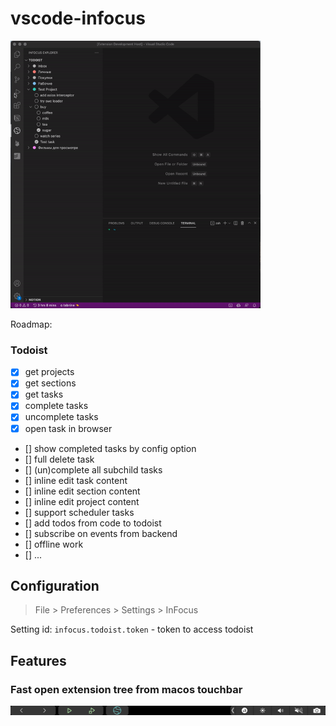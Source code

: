 # vscode-infocus 

<img src="media/features/common.gif" width="400" >

Roadmap:
### Todoist
- [x] get projects
- [x] get sections
- [x] get tasks
- [x] complete tasks
- [x] uncomplete tasks
- [x] open task in browser
- [] show completed tasks by config option
- [] full delete task
- [] (un)complete all subchild tasks
- [] inline edit task content
- [] inline edit section content
- [] inline edit project content
- [] support scheduler tasks
- [] add todos from code to todoist
- [] subscribe on events from backend
- [] offline work
- [] ...

<!-- ### Notion
### Google Keep
### Any\.do -->



## Configuration


> File > Preferences > Settings > InFocus

Setting id: `infocus.todoist.token` - token to access todoist

## Features

### Fast open extension tree from macos touchbar

![touchbar](media/features/touchbar.png "Screenshot of Todoist projects")

